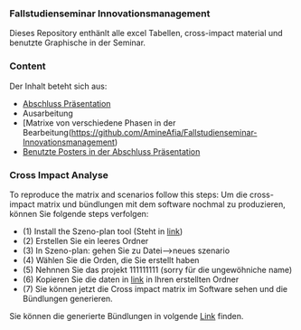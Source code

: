 ### Fallstudienseminar Innovationsmanagement
Dieses Repository enthänlt alle excel Tabellen, cross-impact material und benutzte Graphische in der Seminar.

<center>
<blockquote class="imgur-embed-pub" lang="en" data-id="a/0zoIt"><a href="//imgur.com/0zoIt"></a></blockquote><script async src="//s.imgur.com/min/embed.js" charset="utf-8"></script>
</center>

### Content
Der Inhalt beteht sich aus:
- [Abschluss Präsentation](präsentation.pptx)
- Ausarbeitung
- [Matrixe von verschiedene Phasen in der Bearbeitung(https://github.com/AmineAfia/Fallstudienseminar-Innovationsmanagement)
- [Benutzte Posters in der Abschluss Präsentation](Posters)

### Cross Impact Analyse
To reproduce the matrix and scenarios follow this steps:
Um die cross-impact matrix und bündlungen mit dem software nochmal zu produzieren, können Sie folgende steps verfolgen:

- (1) Install the Szeno-plan tool (Steht in [link](1-Cross-impact-analyse/Software-daten/Szeno-plan))
- (2) Erstellen Sie ein leeres Ordner
- (3) In Szeno-plan: gehen Sie zu Datei-->neues szenario
- (4) Wählen Sie die Orden, die Sie erstellt haben
- (5) Nehnnen Sie das projekt 111111111 (sorry für die ungewöhniche name)
- (6) Kopieren Sie die daten in [link](1-Cross-impact-analyse/Software-daten/Szeno-plan-daten) in Ihren erstellten Ordner
- (7) Sie können jetzt die Cross impact matrix im Software sehen und die Bündlungen generieren.

Sie können die generierte Bündlungen in volgende [Link](https://amineafia.github.io/karosserie/) finden.

